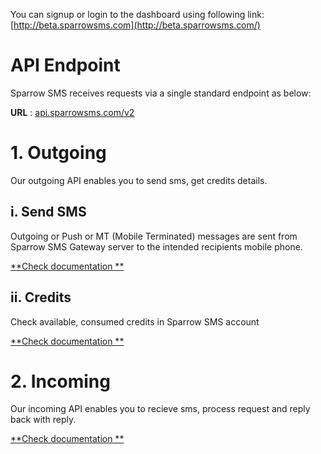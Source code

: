 You can signup or login to the dashboard using following link:
[http://beta.sparrowsms.com](http://beta.sparrowsms.com/)

# API Endpoint
Sparrow SMS receives requests via a single standard endpoint as below:  

**URL** : [api.sparrowsms.com/v2](http://api.sparrowsms.com/v2)  

# 1. Outgoing
Our outgoing API enables you to send sms, get credits details.

## i. Send SMS
Outgoing or Push or MT (Mobile Terminated) messages are sent from Sparrow SMS Gateway server to the intended recipients mobile phone.  

[**Check documentation **](/outgoing_sendsms/)

## ii. Credits
Check available, consumed credits in Sparrow SMS account

[**Check documentation **](/outgoing_credits/)

# 2. Incoming
Our incoming API enables you to recieve sms, process request and reply back with reply.

[**Check documentation **](/incoming/)